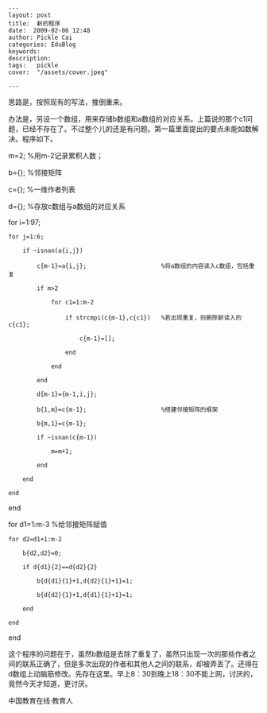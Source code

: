 
    ---
    layout: post  
    title:  新的程序  
    date:  2009-02-06 12:48  
    author: Pickle Cai  
    categories: EduBlog  
    keywords: 
    description:   
    tags:	pickle   
    cover:  "/assets/cover.jpeg"  

    ---  
    
思路是，按照现有的写法，推倒重来。



办法是，另设一个数组，用来存储b数组和a数组的对应关系。上篇说的那个c1问题，已经不存在了。不过整个儿的还是有问题。第一篇里面提出的要点未能如数解决。程序如下。



m=2;                                           %用m-2记录累积人数；

b={};                                          %邻接矩阵

c={};                                          %一维作者列表

d={};                                          %存放c数组与a数组的对应关系

for i=1:97;

    for j=1:6;

        if ~isnan(a{i,j})

            c{m-1}=a{i,j};                     %将a数组的内容读入c数组，包括重复

            if m>2

                for c1=1:m-2

                    if strcmpi(c{m-1},c{c1})   %若出现重复，则删除新读入的c{c1};

                        c{m-1}=[];

                    end

                end

            end            

            d{m-1}={m-1,i,j};

            b{1,m}=c{m-1};                     %搭建邻接矩阵的框架

            b{m,1}=c{m-1};

            if ~isnan(c{m-1})

                m=m+1;        

            end

        end

    end

end 

for d1=1:m-3                                   %给邻接矩阵赋值

    for d2=d1+1:m-2

        b{d2,d2}=0;

        if d{d1}{2}==d{d2}{2}

            b{d{d1}{1}+1,d{d2}{1}+1}=1;

            b{d{d2}{1}+1,d{d1}{1}+1}=1; 

        end        

    end

end



这个程序的问题在于，虽然b数组是去除了重复了，虽然只出现一次的那些作者之间的联系正确了，但是多次出现的作者和其他人之间的联系，却被弄丢了。还得在d数组上动脑筋修改。先存在这里。早上8：30到晚上18：30不能上网，讨厌的，竟然今天才知道，更讨厌。



		    
 中国教育在线·教育人

